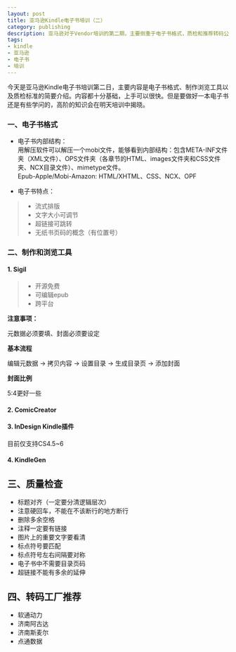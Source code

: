 ```yaml
---
layout: post
title: 亚马逊Kindle电子书培训（二）
category: publishing
description: 亚马逊对于Vendor培训的第二期，主要侧重于电子书格式，质检和推荐转码公司。
tags:
- kindle
- 亚马逊
- 电子书
- 培训
---
```


今天是亚马逊Kindle电子书培训第二日，主要内容是电子书格式、制作浏览工具以及质检标准的简要介绍。内容都十分基础，上手可以很快。但是要做好一本电子书还是有些学问的，高阶的知识会在明天培训中揭晓。

### 一、电子书格式

* 电子书内部结构：<br/>
用解压软件可以解压一个mobi文件，能够看到内部结构：包含META-INF文件夹（XML文件）、OPS文件夹（各章节的HTML、images文件夹和CSS文件夹、NCX目录文件）、mimetype文件。<br/>
Epub-Apple/Mobi-Amazon: HTML/XHTML、CSS、NCX、OPF

* 电子书特点：
> - 流式排版
> - 文字大小可调节
> - 超链接可跳转
> - 无纸书页码的概念（有位置号）


### 二、制作和浏览工具

#### 1. Sigil

> * 开源免费
> * 可编辑epub
> * 跨平台
 
 **注意事项：**
 
元数据必须要填、封面必须要设定

**基本流程**

编辑元数据 → 拷贝内容 → 设置目录 → 生成目录页 → 添加封面

**封面比例**

5:4更好一些


#### 2. ComicCreator


#### 3. InDesign Kindle插件
目前仅支持CS4.5~6


#### 4. KindleGen



## 三、质量检查

* 标题对齐（一定要分清逻辑层次）
* 注意硬回车，不能在不该断行的地方断行
* 删除多余空格
* 注释一定要有链接
* 图片上的重要文字要看清
* 标点符号要匹配
* 标点符号左右间隔要对称
* 电子书中不需要目录页码
* 超链接不能有多余的延伸


## 四、转码工厂推荐

* 软通动力
* 济南阿古达
* 济南斯麦尔
* 点通数据
